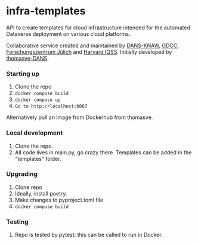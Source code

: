 # infra-templates
API to create templates for cloud infrastructure intended for the automated Dataverse deployment on various cloud platforms.

Collaborative service created and maintained by [DANS-KNAW](https://dans.knaw.nl/en/), [GDCC](http://dataversecommunity.global), [Forschungszentrum Jülich](https://www.fz-juelich.de) and [Harvard IQSS](https://www.iq.harvard.edu). Initially developed by [thomasve-DANS](https://github.com/thomasve-DANS).

### Starting up

1. Clone the repo
2. `docker compose build`
3. `docker compose up`
4. `Go to http://localhost:6067`

Alternatively pull an image from Dockerhub from thomasve.

### Local development

1. Clone the repo.
2. All code lives in main.py, go crazy there. Templates can be added in the "templates" folder.

### Upgrading

1. Clone repo
2. Ideally, install poetry.
3. Make changes to pyproject.toml file
4. `docker compose build`

### Testing

1. Repo is tested by pytest; this can be called to run in Docker.
